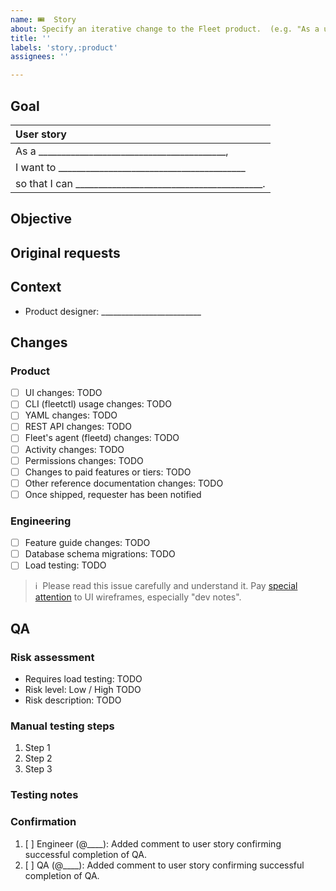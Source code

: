 ```yaml
---
name: 🎟  Story
about: Specify an iterative change to the Fleet product.  (e.g. "As a user, I want to sign in with SSO.")
title: ''
labels: 'story,:product'
assignees: ''

---
```


<!-- **This issue's remaining effort can be completed in ≤1 sprint.  It will be valuable even if nothing else ships.**
It is [planned and ready](https://fleetdm.com/handbook/company/development-groups#making-changes) to implement.  It is on the proper kanban board. -->


## Goal

| User story  |
|:---------------------------------------------------------------------------|
| As a _________________________________________,
| I want to _________________________________________
| so that I can _________________________________________.

## Objective

<!-- What quarterly objective does this story contribute to, if any? If it doesn't contribute to an objective, explain why it's being prioritized. -->

## Original requests

<!-- Inser the link to the feature request(s) that this story contributes to. Put "None" if it doesn't contribute to a request. -->

## Context
- Product designer: _________________________ <!-- Who is the product designer to contact if folks have questions about the UI, CLI, or API changes? -->
  
<!--
What else should contributors [keep in mind](https://fleetdm.com/handbook/company/development-groups#developing-from-wireframes) when working on this change?  (Optional.)
1. 
2. 
-->

## Changes

### Product
- [ ] UI changes: TODO <!-- Insert the link to the relevant Figma cover page. Put "No changes" if there are no changes to the user interface. -->
- [ ] CLI (fleetctl) usage changes: TODO <!-- Insert the link to the relevant Figma cover page. Put "No changes" if there are no changes to the CLI. -->
- [ ] YAML changes: TODO <!-- Specify changes in the YAML files doc page as a PR to the reference docs release branch. Put "No changes" if there are no changes necessary. -->
- [ ] REST API changes: TODO <!-- Specify changes in the the REST API doc page as a PR to reference docs release branch. Put "No changes" if there are no changes necessary. Move this item to the engineering list below if engineering will design the API changes. -->
- [ ] Fleet's agent (fleetd) changes: TODO <!-- Specify changes to fleetd. If the change requires a new Fleet (server) version, consider specifying to only enable this change in new Fleet versions. Put "No changes" if there are no changes necessary. -->
- [ ] Activity changes: TODO <!-- Specify changes to Fleet's activity feed as a draft PR to the Audit log page in the contributor docs: https://github.com/fleetdm/fleet/blob/main/docs/Contributing/Audit-logs.md This PR will be closed before release because the Audit log page is automatically generated: https://fleetdm.com/handbook/company/communications#audit-logs Put "No changes" if there are no changes necessary. -->
- [ ] Permissions changes: TODO <!-- Specify changes in the Manage access doc page as a PR to the reference docs release branch. If doc changes aren't necessary, explicitly mention no changes to the doc page. Put "No changes" if there are no permissions changes. -->
- [ ] Changes to paid features or tiers: TODO  <!-- Specify changes in pricing-features-table.yml as a PR to reference docs release branch. Remove this checkbox and specify "Fleet Free" or "Fleet Premium" if there are no changes to the pricing page necessary. -->
- [ ] Other reference documentation changes: TODO <!-- Any other reference doc changes? Specify changes as a PR to reference docs release branch. Put "No changes" if there are no changes necessary. -->
- [ ] Once shipped, requester has been notified

### Engineering
- [ ] Feature guide changes: TODO <!-- Specify if a new feature guide is required at fleetdm.com/guides, or if a previous guide should be updated to reflect feature changes. -->
- [ ] Database schema migrations: TODO <!-- Specify what changes to the database schema are required. (This will be used to change migration scripts accordingly.) Remove this checkbox if there are no changes necessary. -->
- [ ] Load testing: TODO  <!-- List any required scalability testing to be conducted.  Remove this checkbox if there is no scalability testing required. -->

> ℹ️  Please read this issue carefully and understand it.  Pay [special attention](https://fleetdm.com/handbook/company/development-groups#developing-from-wireframes) to UI wireframes, especially "dev notes".

## QA

### Risk assessment

- Requires load testing: TODO <!-- User story has performance implications that require load testing. Otherwise, remove this item. -->
- Risk level: Low / High TODO <!-- Choose one. Consider: Does this change come with performance risks?  Any risk of accidental log spew? Any particular regressions to watch out for?  Any potential compatibility issues, even if it's not technically a breaking change? -->
- Risk description: TODO <!-- If the risk level is high, explain why. If low, remove. -->

### Manual testing steps
<!-- 
Add detailed manual testing steps for all affected user roles. 
-->

1. Step 1
2. Step 2
3. Step 3

<!-- Consider: Do the steps above apply to all global access roles, including admin, maintainer, observer, observer+, and GitOps?  Do the steps above apply to all team-level access roles?  If not, write the steps used to test each variation.
-->

### Testing notes
<!-- Any additional testing notes relevant to this story or tools required for testing. -->

### Confirmation
<!-- The engineer responsible for implementing this user story completes the test plan before moving to the "Ready for QA" column. -->

1. [ ] Engineer (@____): Added comment to user story confirming successful completion of QA.
2. [ ] QA (@____): Added comment to user story confirming successful completion of QA.
